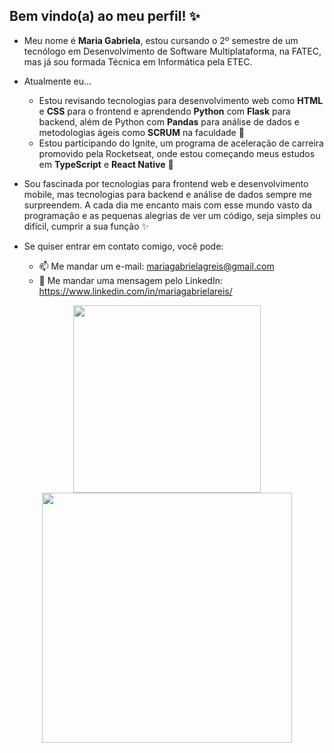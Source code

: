 ## Bem vindo(a) ao meu perfil! :sparkles:

- Meu nome é **Maria Gabriela**, estou cursando o 2º semestre de um tecnólogo em Desenvolvimento de Software Multiplataforma, na FATEC, mas já sou formada Técnica em Informática pela ETEC. 
- Atualmente eu...
    - Estou revisando tecnologias para desenvolvimento web como **HTML** e **CSS** para o frontend e aprendendo **Python** com **Flask** para backend, além de Python com **Pandas** para análise de dados e metodologias ágeis como **SCRUM** na faculdade :yellow_heart:
    - Estou participando do Ignite, um programa de aceleração de carreira promovido pela Rocketseat, onde estou começando meus estudos em **TypeScript** e **React Native** 💜

- Sou fascinada por tecnologias para frontend web e desenvolvimento mobile, mas tecnologias para backend e análise de dados sempre me surpreendem. A cada dia me encanto mais com esse mundo vasto da programação e as pequenas alegrias de ver um código, seja simples ou difícil, cumprir a sua função :sparkles:

-  Se quiser entrar em contato comigo, você pode:
    -  :mailbox: Me mandar um e-mail: mariagabrielagreis@gmail.com 
    -  :busts_in_silhouette: Me mandar uma mensagem pelo LinkedIn: https://www.linkedin.com/in/mariagabrielareis/ 

<p align="center" >
    <a href="https://github.com/anuraghazra/github-readme-stats">
        <img align="center" width="300px" src="https://github-readme-stats.vercel.app/api/top-langs/?username=MariaGabrielaReis&layout=compact&theme=dark&bg_color=111217&show_icons=true&langs_count=6&hide=jupyter%20notebook" />
    </a>
    <a href="https://github.com/anuraghazra/github-readme-stats">
    <img align="center" width="400px" src="https://github-readme-stats.vercel.app/api/?username=MariaGabrielaReis&show_icons=true&title_color=fff&icon_color=4CA6A7&text_color=9f9f9f&bg_color=111217&hide=prs" />
    </a>
<p/>

